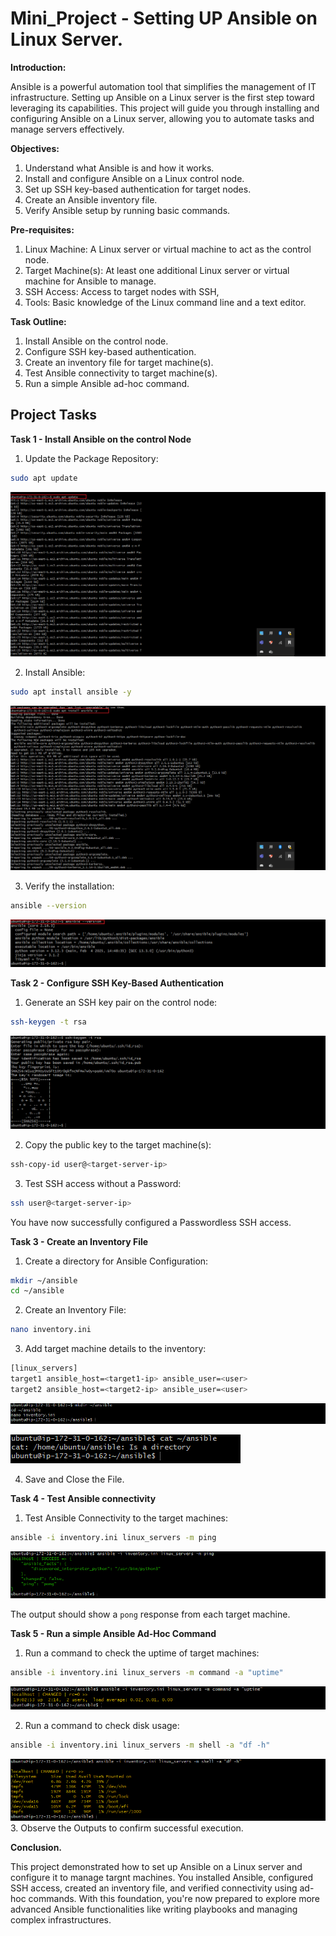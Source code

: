 # Mini_Project - Setting UP Ansible on Linux Server.

**Introduction:**

Ansible is a powerful automation tool that simplifies the management of IT infrastructure. Setting up Ansible on a Linux server is the first step toward leveraging its capabilities. This project will guide you through installing and configuring Ansible on a Linux server, allowing you to automate tasks and manage servers effectively.

**Objectives:**

1. Understand what Ansible is and how it works.
2. Install and configure Ansible on a Linux control node.
3. Set up SSH key-based authentication for target nodes.
4. Create an Ansible inventory file.
5. Verify Ansible setup by running basic commands.

**Pre-requisites:**

1. Linux Machine: A Linux server or virtual machine to act as the control node.
2. Target Machine(s): At least one additional Linux server or virtual machine for Ansible to manage.
3. SSH Access: Access to target nodes with SSH,
4. Tools: Basic knowledge of the Linux command line and a text editor.

**Task Outline:**

1. Install Ansible on the control node.
2. Configure SSH key-based authentication.
3. Create an inventory file for target machine(s).
4. Test Ansible connectivity to target machine(s).
5. Run a simple Ansible ad-hoc command.

## Project Tasks

**Task 1 - Install Ansible on the control Node**

1. Update the Package Repository:
```bash
sudo apt update
```
![](10.%20Sudo%20apt%20update.png)

2. Install Ansible:
```bash
sudo apt install ansible -y
```
![](11.%20Install%20Ansible.png)

3. Verify the installation:
```bash
ansible --version
```
![](12.%20Ansible%20version.png)

**Task 2 - Configure SSH Key-Based Authentication**

1. Generate an SSH key pair on the control node:
```bash
ssh-keygen -t rsa
```
![](13.%20ssh%20keygen.png)

2. Copy the public key to the target machine(s):
```bash
ssh-copy-id user@<target-server-ip>
```

3. Test SSH access without a Password:
```bash
ssh user@<target-server-ip>
```

You have now successfully configured a Passwordless SSH access.

**Task 3 - Create an Inventory File**

1. Create a directory for Ansible Configuration:
```bash
mkdir ~/ansible
cd ~/ansible
```

2. Create an Inventory File:
```bash
nano inventory.ini
```

3. Add target machine details to the inventory:
```bash
[linux_servers]
target1 ansible_host=<target1-ip> ansible_user=<user>
target2 ansible_host=<target2-ip> ansible_user=<user>
```

![](14.%20mkdir.png)

![](15.%20cat.png)

4. Save and Close the File.

**Task 4 - Test Ansible connectivity**

1. Test Ansible Connectivity to the target machines:
```bash
ansible -i inventory.ini linux_servers -m ping
```
![](16.%20Test.png)

The output should show a `pong` response from each target machine.

**Task 5 - Run a simple Ansible Ad-Hoc Command**

1. Run a command to check the uptime of target machines:
```bash
ansible -i inventory.ini linux_servers -m command -a "uptime"
```
![](17.%20Uptime.png)

2. Run a command to check disk usage:
```bash
ansible -i inventory.ini linux_servers -m shell -a "df -h"
```
![](18.%20Test.png)
3. Observe the Outputs to confirm successful execution.

**Conclusion.**

This project demonstrated how to set up Ansible on a Linux server and configure it to manage targnt machines. You installed Ansible, configured SSH access, created an inventory file, and verified connectivity using ad-hoc commands. With this foundation, you're now prepared to explore more advanced Ansible functionalities like writing playbooks and managing complex infrastructures.


